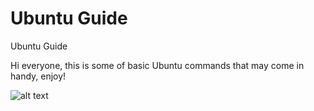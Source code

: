 # Ubuntu Guide
Ubuntu Guide

Hi everyone, this is some of basic Ubuntu commands that may come in handy, enjoy!

![alt text](https://linuxiac.b-cdn.net/wp-content/uploads/2022/03/ubuntu-logo.png)
